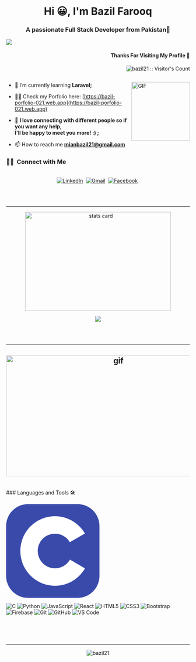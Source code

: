 <h1 align="center">Hi 😀, I'm Bazil Farooq</h1>
<h3 align="center">A passionate Full Stack Developer from Pakistan💚</h3>


![]([https://i.gifer.com/8MtO.gif](https://i.gifer.com/8MtO.gif))
<h4 align="right">Thanks For Visiting My Profile 💌</h4>


<p align="right"><img src="https://profile-counter.glitch.me/{bazil21}/count.svg" alt="bazil21 :: Visitor's Count" /></p>




<p align="left"> <a href="https://twitter.com/" target="blank"><img src="https://img.shields.io/twitter/follow/?logo=twitter&style=for-the-badge" alt="" /></a> </p>
<img align="right" alt="GIF" height="160px" src="https://media.giphy.com/media/du3J3cXyzhj75IOgvA/giphy.gif" />

- 🌱 I’m currently learning **Laravel;**

- 👨‍💻 Check my Porfolio here: [https://bazil-porfolio-021.web.app](https://bazil-porfolio-021.web.app)

- 💬 **I love connecting with different people so if you want any help, <br/> I'll be happy to meet you more! :) ;**

- 📫 How to reach me **mianbazil21@gmail.com**

<h3> 🤝🏻 &nbsp;Connect with Me </h3> 

<p align="center">
<br>
<a href="https://www.linkedin.com/in/bazilfarooq-21/"><img src="https://img.shields.io/badge/linkedin-%230077B5.svg?&style=for-the-badge&logo=linkedin&logoColor=white" alt="LinkedIn" /></a>&nbsp;
<a href="mailto:mianbazil21@gmail.com"><img src="https://img.shields.io/badge/gmail-%23D14836.svg?&style=for-the-badge&logo=gmail&logoColor=white" alt="Gmail"/></a>&nbsp;
 <a href="https://www.facebook.com/bazil.mian.2.1/"><img src="https://img.shields.io/badge/facebook-%230077B5.svg?&style=for-the-badge&logo=facebook&logoColor=white" alt="Facebook" /></a>&nbsp;

</p>
<br/>


<br/> 

---

<p align="center">
<a align= "center" href="https://github.com/bazil21">
  <img alt= "stats card" height="270px" width="400" src="https://github-readme-stats.vercel.app/api?username=bazil21&theme=cobalt&show_icons=true&include_all_commits=true" />
</a>
</p>
 <p align="center">
 <a href="https://github.com/anuraghazra/github-readme-stats">
  <!-- Change the `github-readme-stats.anuraghazra1.vercel.app` to `github-readme-stats.vercel.app`  -->
  <img align="center" src="https://github-readme-stats.vercel.app/api/top-langs/?username=bazil21&langs_count=10" />
</a>
 </p>
 <br/>

<br/> 

---
<h2 align="center">
  <img align="center" height="330px" alt="gif" width="600" src="https://media3.giphy.com/media/26u4nJPf0JtQPdStq/100.webp?cid=ecf05e47yw4zzdnhtfmtmu7f0ox1j4rt9oetf9k9hdabd63e&rid=100.webp&ct=g" />
</h2>

<br/>
### Languages and Tools 🛠 
<br/>

<br/>
<svg width="256" height="256" viewBox="0 0 256 256" fill="none" xmlns="http://www.w3.org/2000/svg">
<rect width="256" height="256" rx="60" fill="#394AAB"/>
<path d="M134.001 33C169.144 33 199.828 52.0863 216.262 80.4561L216.102 80.183L174.753 103.991C166.607 90.1977 151.672 80.8892 134.54 80.6975L134.001 80.6945C107.875 80.6945 86.6945 101.874 86.6945 127.999C86.6945 136.543 88.9723 144.552 92.9335 151.469C101.088 165.704 116.416 175.306 134.001 175.306C151.693 175.306 167.109 165.582 175.222 151.195L175.025 151.54L216.311 175.458C200.057 203.588 169.794 222.615 135.059 222.994L134.001 223C98.746 223 67.9753 203.796 51.582 175.276C43.5791 161.353 39 145.212 39 127.999C39 75.5334 81.5323 33 134.001 33Z" fill="white"/>
</svg>

![C](http://img.shields.io/badge/-C-A8B9CC?style=flat-square&logo=c&logoColor=ffffff)
![Python](http://img.shields.io/badge/-Python-3776AB?style=flat-square&logo=python&logoColor=ffffff)
![JavaScript](https://img.shields.io/badge/-JavaScript-%23F7DF1C?style=flat-square&logo=javascript&logoColor=000000&labelColor=%23F7DF1C&color=%23FFCE5A)
![React](https://img.shields.io/badge/-React-61DAFB?style=flat-square&logo=react&logoColor=ffffff)
![HTML5](https://img.shields.io/badge/-HTML5-%23E44D27?style=flat-square&logo=html5&logoColor=ffffff)
![CSS3](https://img.shields.io/badge/-CSS3-%231572B6?style=flat-square&logo=css3)
![Bootstrap](https://img.shields.io/badge/-Bootstrap-563D7C?style=flat-square&logo=Bootstrap)
![Firebase](https://img.shields.io/badge/-Firebase-FFCA28?style=flat-square&logo=firebase&logoColor=ffffff)
![Git](https://img.shields.io/badge/-Git-%23F05032?style=flat-square&logo=git&logoColor=%23ffffff)
![GitHub](https://img.shields.io/badge/-GitHub-181717?style=flat-square&logo=github)
![VS Code](http://img.shields.io/badge/-VS%20Code-007ACC?style=flat-square&logo=visual-studio-code&logoColor=ffffff)


<br/>

<br/>

<br/>

---
<p align= "center"><img align="center" src="https://github-readme-streak-stats.herokuapp.com/?user=bazil21&" alt="bazil21" /></p>
